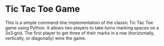 # Tic Tac Toe Game

This is a simple command-line implementation of the classic Tic Tac Toe game using Python. It allows two players to take turns marking spaces on a 3x3 grid. The first player to get three of their marks in a row (horizontally, vertically, or diagonally) wins the game.
